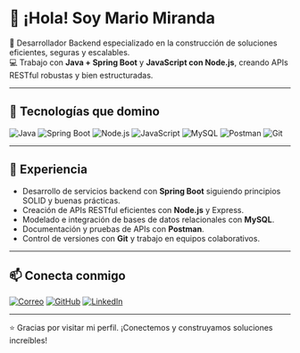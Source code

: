 # 👋 ¡Hola! Soy Mario Miranda

🎯 Desarrollador Backend especializado en la construcción de soluciones eficientes, seguras y escalables.  
💻 Trabajo con **Java + Spring Boot** y **JavaScript con Node.js**, creando APIs RESTful robustas y bien estructuradas.

---

## 🚀 Tecnologías que domino

![Java](https://img.shields.io/badge/Java-ED8B00?style=for-the-badge&logo=java&logoColor=white)
![Spring Boot](https://img.shields.io/badge/Spring_Boot-6DB33F?style=for-the-badge&logo=spring-boot&logoColor=white)
![Node.js](https://img.shields.io/badge/Node.js-339933?style=for-the-badge&logo=nodedotjs&logoColor=white)
![JavaScript](https://img.shields.io/badge/JavaScript-F7DF1E?style=for-the-badge&logo=javascript&logoColor=black)
![MySQL](https://img.shields.io/badge/MySQL-4479A1?style=for-the-badge&logo=mysql&logoColor=white)
![Postman](https://img.shields.io/badge/Postman-FF6C37?style=for-the-badge&logo=postman&logoColor=white)
![Git](https://img.shields.io/badge/Git-F05032?style=for-the-badge&logo=git&logoColor=white)

---

## 🧠 Experiencia

- Desarrollo de servicios backend con **Spring Boot** siguiendo principios SOLID y buenas prácticas.
- Creación de APIs RESTful eficientes con **Node.js** y Express.
- Modelado e integración de bases de datos relacionales con **MySQL**.
- Documentación y pruebas de APIs con **Postman**.
- Control de versiones con **Git** y trabajo en equipos colaborativos.

---

## 📫 Conecta conmigo

[![Correo](https://img.shields.io/badge/Correo-D14836?style=flat&logo=gmail&logoColor=white)](mailto:tu.correo@gmail.com)
[![GitHub](https://img.shields.io/badge/GitHub-100000?style=flat&logo=github&logoColor=white)](https://github.com/Mams117)
[![LinkedIn](https://img.shields.io/badge/LinkedIn-blue?style=flat&logo=linkedin)](https://linkedin.com/in/tuusuario)

---

⭐ Gracias por visitar mi perfil. ¡Conectemos y construyamos soluciones increíbles!
